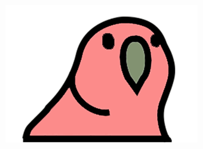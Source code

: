 <p align="center">
  <img src="https://github.com/MoTRona/MoTRona/raw/main/partyparrt-21.gif">
</p>
